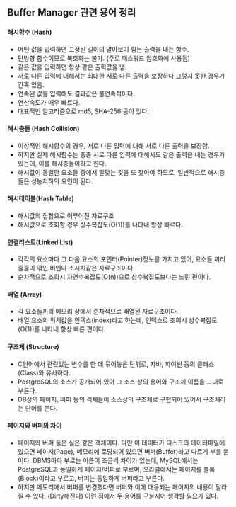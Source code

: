 ## Buffer Manager 관련 용어 정리
#### 해시함수 (Hash)
- 어떤 값을 입력하면 고정된 길이의 알아보기 힘든 출력을 내는 함수. 
- 단방향 함수이므로 복호화는 불가. (주로 패스워드 암호화에 사용됨)
- 같은 값을 입력하면 항상 같은 출력값을 냄.
- 서로 다른 입력에 대해서는 최대한 서로 다른 출력을 보장하나 그렇지 못한 경우가 간혹 있음.
- 연속된 값을 입력해도 결과값은 불연속적이다.
- 연산속도가 매우 빠르다.
- 대표적인 알고리즘으로 md5, SHA-256 등이 있다.

#### 해시충돌 (Hash Collision)
- 이상적인 해시함수의 경우, 서로 다른 입력에 대해 서로 다른 출력을 보장함.
- 하지만 실제 해시함수는 종종 서로 다른 입력에 대해서도 같은 출력을 내는 경우가 있는데, 이를 해시충돌이라고 한다.
- 해시값이 동일한 요소들 중에서 알맞는 것을 또 찾아야 하므로, 일반적으로 해시충돌은 성능저하의 요인이 된다.

#### 해시테이블(Hash Table)
- 해시값의 집합으로 이루어진 자료구조
- 해시값으로 조회할 경우 상수복잡도(O(1))를 나타내 항상 빠르다.

#### 연결리스트(Linked List)
- 각각의 요소마다 그 다음 요소의 포인터(Pointer)정보를 가지고 있어, 요소들 끼리 줄줄이 엮인 비엔나 소시지같은 자료구조이다.
- 순차적으로 조회시 자연수복잡도(O(n))으로 상수복잡도보다는 느린 편이다.

#### 배열 (Array)
- 각 요소들끼리 메모리 상에서 순차적으로 배열된 자료구조이다.
- 배열 요소의 위치값을 인덱스(index)라고 하는데, 인덱스로 조회시 상수복잡도(O(1))를 나타내 항상 빠른 편이다.

#### 구조체 (Structure)
- C언어에서 관련있는 변수를 한 데 묶어놓은 단위로, 자바, 파이썬 등의 클래스(Class)와 유사하다.
- PostgreSQL의 소스가 공개되어 있어 그 소스 상의 용어와 구조체 이름을 그대로 부른다.
- DB상의 페이지, 버퍼 등의 객체들이 소스상의 구조체로 구현되어 있어서 구조체라는 단어를 쓴다.

#### 페이지와 버퍼의 차이
- 페이지와 버퍼 둘은 실은 같은 객체이다. 다만 이 데이터가 디스크의 데이터파일에 있으면 페이지(Page), 메모리에 로딩되어 있으면 버퍼(Buffer)라고 다르게 부를 뿐이다. DBMS마다 부르는 이름이 조금씩 차이가 있는데, MySQL에서는 PostgreSQL과 동일하게 페이지/버퍼로 부르며, 오라클에서는 페이지를 블록(Block)이라고 부르고, 버퍼는 동일하게 버퍼라고 부른다.
- 하지만 메모리에서 버퍼를 변경했다면 버퍼와 이에 대응되는 페이지의 내용이 달라질 수 있다. (Dirty해진다) 이런 점에서 두 용어를 구분지어 생각할 필요가 있다.
